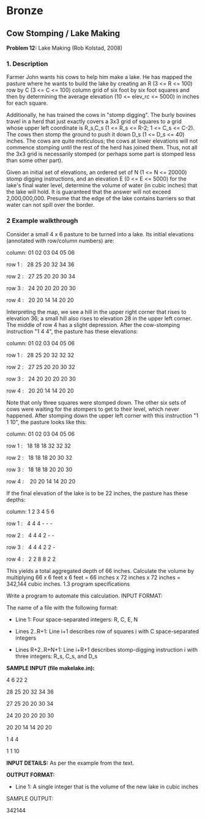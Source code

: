 # Bronze
## Cow Stomping / Lake Making

**Problem 12:** Lake Making (Rob Kolstad, 2008)

### 1. Description

Farmer John wants his cows to help him make a lake. He has mapped the pasture where he wants to build the lake by creating an R (3 <= R <= 100) row by C (3 <= C <= 100) column grid of six foot by six foot squares and then by determining the average elevation (10 <= elev_rc <= 5000) in inches for each square.

Additionally, he has trained the cows in "stomp digging". The burly bovines travel in a herd that just exactly covers a 3x3 grid of squares to a grid whose upper left coordinate is R_s,C_s (1 <= R_s <= R-2; 1 <= C_s <= C-2). The cows then stomp the ground to push it down D_s (1 <= D_s <= 40) inches. The cows are quite meticulous; the cows at lower elevations will not commence stomping until the rest of the herd has joined them. Thus, not all the 3x3 grid is necessarily stomped (or perhaps some part is stomped less than some other part).

Given an initial set of elevations, an ordered set of N (1 <= N <= 20000) stomp digging instructions, and an elevation E (0 <= E <= 5000) for the lake's final water level, determine the volume of water (in cubic inches) that the lake will hold. It is guaranteed that the answer will not exceed 2,000,000,000. Presume that the edge of the lake contains barriers so that water can not spill over the border.

### 2 Example walkthrough

Consider a small 4 x 6 pasture to be turned into a lake. Its initial elevations (annotated with row/column numbers) are:

column: 01 02 03 04 05 06

row 1 :&nbsp;&nbsp; 28 25 20 32 34 36

row 2 :&nbsp;&nbsp; 27 25 20 20 30 34

row 3 :&nbsp;&nbsp; 24 20 20 20 20 30

row 4 :&nbsp;&nbsp; 20 20 14 14 20 20
  

Interpreting the map, we see a hill in the upper right corner that rises to elevation 36; a small hill also rises to elevation 28 in the upper left corner. The middle of row 4 has a slight depression. After the cow-stomping instruction "1 4 4", the pasture has these elevations:

column:  01 02 03 04 05 06

row 1 :&nbsp;&nbsp;  28 25 20 32 32 32

row 2 :&nbsp;&nbsp;  27 25 20 20 30 32

row 3 :&nbsp;&nbsp;  24 20 20 20 20 30

row 4 :&nbsp;&nbsp;  20 20 14 14 20 20
  

Note that only three squares were stomped down. The other six sets of cows were waiting for the stompers to get to their level, which never happened. After stomping down the upper left corner with this instruction "1 1 10", the pasture looks like this:

column:  01 02 03 04 05 06

row 1 :&nbsp;&nbsp;  18 18 18 32 32 32

row 2 :&nbsp;&nbsp;  18 18 18 20 30 32

row 3 :&nbsp;&nbsp;  18 18 18 20 20 30

row 4 : &nbsp;&nbsp; 20 20 14 14 20 20
  

If the final elevation of the lake is to be 22 inches, the pasture has these depths:

column:   1  2  3  4  5  6

row 1 :&nbsp;&nbsp;   4  4  4 - - -

row 2 :&nbsp;&nbsp;   4  4  4  2 - -

row 3 :&nbsp;&nbsp;   4  4  4  2  2 -

row 4 :&nbsp;&nbsp;   2  2  8  8  2  2
  

This yields a total aggregated depth of 66 inches. Calculate the volume by multiplying 66 x 6 feet x 6 feet = 66 inches x 72 inches x 72 inches = 342,144 cubic inches.
1.3 program specifications

Write a program to automate this calculation.
INPUT FORMAT:

The name of a file with the following format:

* Line 1: Four space-separated integers: R, C, E, N

* Lines 2..R+1: Line i+1 describes row of squares i with C space-separated integers

* Lines R+2..R+N+1: Line i+R+1 describes stomp-digging instruction i with three integers: R_s, C_s, and D_s

**SAMPLE INPUT (file makelake.in):**

4 6 22 2

28 25 20 32 34 36

27 25 20 20 30 34

24 20 20 20 20 30

20 20 14 14 20 20

1 4 4

1 1 10

**INPUT DETAILS:** As per the example from the text.

**OUTPUT FORMAT:**

* Line 1: A single integer that is the volume of the new lake in cubic inches

SAMPLE OUTPUT:

342144
